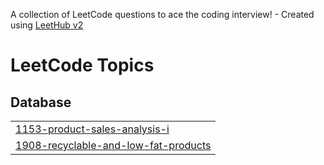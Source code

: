 A collection of LeetCode questions to ace the coding interview! - Created using [LeetHub v2](https://github.com/arunbhardwaj/LeetHub-2.0)
<!---LeetCode Topics Start-->
# LeetCode Topics
## Database
|  |
| ------- |
| [1153-product-sales-analysis-i](https://github.com/pleasebelieveme/Algorithm/tree/master/1153-product-sales-analysis-i) |
| [1908-recyclable-and-low-fat-products](https://github.com/pleasebelieveme/Algorithm/tree/master/1908-recyclable-and-low-fat-products) |
<!---LeetCode Topics End-->